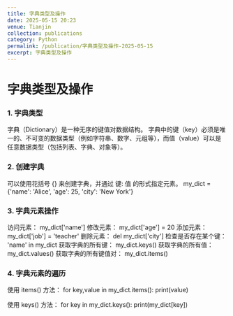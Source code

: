 ```yaml
---
title: 字典类型及操作
date: 2025-05-15 20:23
venue: Tianjin
collection: publications
category: Python
permalink: /publication/字典类型及操作-2025-05-15
excerpt: 字典类型及操作
---
```

# 字典类型及操作

### 1. 字典类型
字典（Dictionary）是一种无序的键值对数据结构。
字典中的键（key）必须是唯一的、不可变的数据类型（例如字符串、数字、元组等），而值（value）可以是任意数据类型（包括列表、字典、对象等）。

### 2. 创建字典
可以使用花括号 {} 来创建字典，并通过 键: 值 的形式指定元素。
my_dict = {'name': 'Alice', 'age': 25, 'city': 'New York'}

### 3. 字典元素操作
访问元素：
my_dict['name']
修改元素：
my_dict['age'] = 20
添加元素：
my_dict['job'] = 'teacher'
删除元素：
del my_dict['city']
检查是否存在某个键：
'name' in my_dict
获取字典的所有键：
my_dict.keys()
获取字典的所有值：
my_dict.values()
获取字典的所有键值对：
my_dict.items()

### 4. 字典元素的遍历
使用 items() 方法：
    for key,value in my_dict.items():
        print(value)

使用 keys() 方法：
    for key in my_dict.keys():
        print(my_dict[key])